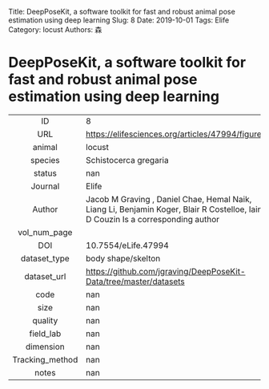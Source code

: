 Title: DeepPoseKit, a software toolkit for fast and robust animal pose estimation using deep learning
Slug: 8
Date: 2019-10-01
Tags: Elife
Category: locust
Authors: 森

# DeepPoseKit, a software toolkit for fast and robust animal pose estimation using deep learning

|||
|:-:|:-|
|ID| 8|
|URL| https://elifesciences.org/articles/47994/figures|
|animal| locust|
|species| Schistocerca gregaria|
|status| nan|
|Journal| Elife|
|Author| Jacob M Graving , Daniel Chae, Hemal Naik, Liang Li, Benjamin Koger, Blair R Costelloe, Iain D Couzin Is a corresponding author|
|vol_num_page| |
|DOI| 10.7554/eLife.47994|
|dataset_type| body shape/skelton|
|dataset_url| https://github.com/jgraving/DeepPoseKit-Data/tree/master/datasets|
|code| nan|
|size| nan|
|quality| nan|
|field_lab      | nan|
|dimension      | nan|
|Tracking_method| nan|
|notes          | nan|